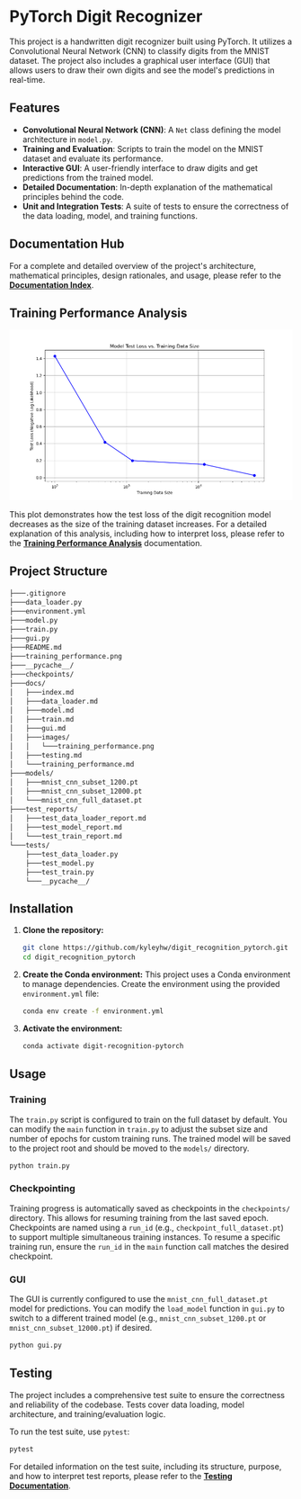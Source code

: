 # PyTorch Digit Recognizer

This project is a handwritten digit recognizer built using PyTorch. It utilizes a Convolutional Neural Network (CNN) to classify digits from the MNIST dataset. The project also includes a graphical user interface (GUI) that allows users to draw their own digits and see the model's predictions in real-time.

## Features

- **Convolutional Neural Network (CNN)**: A `Net` class defining the model architecture in `model.py`.
- **Training and Evaluation**: Scripts to train the model on the MNIST dataset and evaluate its performance.
- **Interactive GUI**: A user-friendly interface to draw digits and get predictions from the trained model.
- **Detailed Documentation**: In-depth explanation of the mathematical principles behind the code.
- **Unit and Integration Tests**: A suite of tests to ensure the correctness of the data loading, model, and training functions.

## Documentation Hub

For a complete and detailed overview of the project's architecture, mathematical principles, design rationales, and usage, please refer to the **[Documentation Index](docs/index.md)**.

## Training Performance Analysis

![Model Test Loss vs. Training Data Size](docs/images/training_performance.png)

This plot demonstrates how the test loss of the digit recognition model decreases as the size of the training dataset increases. For a detailed explanation of this analysis, including how to interpret loss, please refer to the **[Training Performance Analysis](docs/training_performance.md)** documentation.

## Project Structure

```
├───.gitignore
├───data_loader.py
├───environment.yml
├───model.py
├───train.py
├───gui.py
├───README.md
├───training_performance.png
├───__pycache__/
├───checkpoints/
├───docs/
│   ├───index.md
│   ├───data_loader.md
│   ├───model.md
│   ├───train.md
│   ├───gui.md
│   ├───images/
│   │   └───training_performance.png
│   ├───testing.md
│   └───training_performance.md
├───models/
│   ├───mnist_cnn_subset_1200.pt
│   ├───mnist_cnn_subset_12000.pt
│   └───mnist_cnn_full_dataset.pt
├───test_reports/
│   ├───test_data_loader_report.md
│   ├───test_model_report.md
│   └───test_train_report.md
└───tests/
    ├───test_data_loader.py
    ├───test_model.py
    ├───test_train.py
    └───__pycache__/
```

## Installation

1.  **Clone the repository:**
    ```bash
    git clone https://github.com/kyleyhw/digit_recognition_pytorch.git
    cd digit_recognition_pytorch
    ```

2.  **Create the Conda environment:**
    This project uses a Conda environment to manage dependencies. Create the environment using the provided `environment.yml` file:
    ```bash
    conda env create -f environment.yml
    ```

3.  **Activate the environment:**
    ```bash
    conda activate digit-recognition-pytorch
    ```

## Usage

### Training

The `train.py` script is configured to train on the full dataset by default. You can modify the `main` function in `train.py` to adjust the subset size and number of epochs for custom training runs. The trained model will be saved to the project root and should be moved to the `models/` directory.

```bash
python train.py
```

### Checkpointing

Training progress is automatically saved as checkpoints in the `checkpoints/` directory. This allows for resuming training from the last saved epoch. Checkpoints are named using a `run_id` (e.g., `checkpoint_full_dataset.pt`) to support multiple simultaneous training instances. To resume a specific training run, ensure the `run_id` in the `main` function call matches the desired checkpoint.

### GUI

The GUI is currently configured to use the `mnist_cnn_full_dataset.pt` model for predictions. You can modify the `load_model` function in `gui.py` to switch to a different trained model (e.g., `mnist_cnn_subset_1200.pt` or `mnist_cnn_subset_12000.pt`) if desired.

```bash
python gui.py
```

## Testing

The project includes a comprehensive test suite to ensure the correctness and reliability of the codebase. Tests cover data loading, model architecture, and training/evaluation logic.

To run the test suite, use `pytest`:

```bash
pytest
```

For detailed information on the test suite, including its structure, purpose, and how to interpret test reports, please refer to the **[Testing Documentation](docs/testing.md)**.